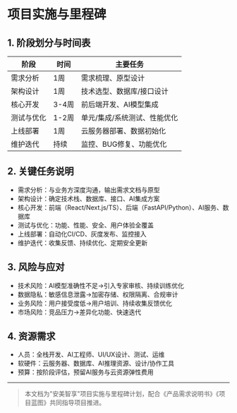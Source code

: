 # 项目实施与里程碑

## 1. 阶段划分与时间表
| 阶段         | 时间         | 主要任务                         |
| ------------ | ------------ | -------------------------------- |
| 需求分析     | 1周          | 需求梳理、原型设计               |
| 架构设计     | 1周          | 技术选型、数据库/接口设计        |
| 核心开发     | 3-4周        | 前后端开发、AI模型集成           |
| 测试与优化   | 1-2周        | 单元/集成/系统测试、性能优化     |
| 上线部署     | 1周          | 云服务器部署、数据初始化         |
| 维护迭代     | 持续         | 监控、BUG修复、功能优化          |

## 2. 关键任务说明
- 需求分析：与业务方深度沟通，输出需求文档与原型
- 架构设计：确定技术栈、数据库、接口、AI集成方案
- 核心开发：前端（React/Next.js/TS）、后端（FastAPI/Python）、AI服务、数据库
- 测试与优化：功能、性能、安全、用户体验全覆盖
- 上线部署：自动化CI/CD、灰度发布、监控接入
- 维护迭代：收集反馈、持续优化、定期安全更新

## 3. 风险与应对
- 技术风险：AI模型准确性不足→引入专家审核、持续训练优化
- 数据隐私：敏感信息泄露→加密存储、权限隔离、合规审计
- 业务风险：用户接受度低→用户培训、持续收集反馈优化
- 市场风险：竞品压力→差异化功能、快速迭代

## 4. 资源需求
- 人员：全栈开发、AI工程师、UI/UX设计、测试、运维
- 软硬件：云服务器、数据库、AI推理资源、设计/协作工具
- 预算：按阶段评估，预留AI服务与云资源弹性费用

---
> 本文档为"安美智享"项目实施与里程碑计划，配合《产品需求说明书》《项目蓝图》共同指导项目推进。
